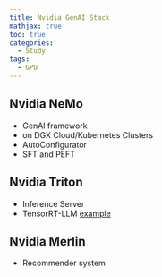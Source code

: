 ```yaml
---
title: Nvidia GenAI Stack
mathjax: true
toc: true
categories:
  - Study 
tags:
  - GPU
---
```


## Nvidia NeMo
- GenAI framework
- on DGX Cloud/Kubernetes Clusters
- AutoConfigurator
- SFT and PEFT


## Nvidia Triton
- Inference Server
- TensorRT-LLM [example](https://github.com/NVIDIA/TensorRT-LLM/tree/main/examples/llama#mistral-v01)


## Nvidia Merlin
- Recommender system
